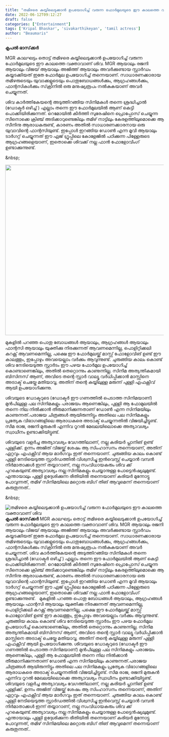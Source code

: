 ```yaml
---
title: "തമിഴരെ കയ്യിലെടുക്കാൻ ഉപയോഗിച്ച് വരുന്ന ഫോർമുലയുടെ ഈ കാലത്തെ വക്താവാണ് ശിവ"
date: 2022-06-12T09:12:27
draft: false
categories: ["Entertainment"]
tags: ['Kripal Bhaskar', 'sivakarthikeyan', 'tamil actress']
author: "Beaumaris"
---
```


<strong>കൃപൽ ഭാസ്‌ക്കർ</strong>

MGR കാലഘട്ടം തൊട്ട് തമിഴരെ കയ്യിലെടുക്കാൻ ഉപയോഗിച്ച് വരുന്ന ഫോർമുലയുടെ ഈ കാലത്തെ വക്താവാണ് ശിവ. MGR ആയാലും രജനി ആയാലും വിജയ് ആയാലും അജിത്ത് ആയാലും അവർക്കുണ്ടായ സ്റ്റാർഡം കയ്യടക്കിയത് ഇതേ ഫോർമുല ഉപയോഗിച്ച് തന്നെയാണ്. സാധാരണക്കാരായ തമിഴരുടെയും യുവാക്കളുടെയും പൊതുബോധങ്ങൾക്കും, ആഗ്രഹങ്ങൾക്കും, ഫാന്റസികൾക്കും സ്‌ക്രീനിൽ ഒരു മനുഷ്യരൂപം നൽകുകയാണ് അവർ ചെയ്യുന്നത്.

ശിവ കാർത്തികേയന്റെ അടുത്തിറങ്ങിയ സിനിമകൾ തന്നെ ശ്രദ്ധിച്ചാൽ (ഡോക്ടർ ഒഴിച്ച് ) എല്ലാം തന്നെ ഈ ഫോർമുലയിൽ ആണ് കെട്ടി പൊക്കിയിരിക്കുന്നത്. റെമോയിൽ കീർത്തി സുരേഷിനെ പ്രൊപ്പോസ് ചെയ്യുന്ന സീനൊക്കെ ക്രിഞ്ച് അടിക്കാറുണ്ടെങ്കിലും തമിഴ് നാട്ടിലും കേരളത്തിലുമൊക്കെ ആ സീനിനു ആരാധകരുണ്ട്, കാരണം അതിൽ സാധാരണക്കാരനായ ഒരു യുവാവിന്റെ ഫാന്റസിയുണ്ട്. ഇപ്പോൾ ഇറങ്ങിയ ഡോൺ എന്ന മൂവി ആയാലും ടാർഗറ്റ് ചെയ്യുന്നത് ഈ ഏജ് ഗ്രൂപ്പിലെ കോളേജിൽ പഠിക്കുന്ന പിള്ളേരുടെ ആഗ്രഹങ്ങളെയാണ്, ഇതൊക്കെ ശിവക്ക് നല്ല ഫാൻ ഫോളോവിംഗ് ഉണ്ടാക്കുന്നുണ്ട്.

&amp;nbsp;

<img class="size-full wp-image-339040 aligncenter" src="https://cdn.boolokam.com/articles/2022/06/fwfwfwfff.jpg" alt="" width="720" height="540" />

മുകളിൽ പറഞ്ഞ പൊതു ബോധങ്ങൾ ആയാലും, ആഗ്രഹങ്ങൾ ആയാലും ഫാന്റസി ആയാലും യുക്തിക്കു നിരക്കുന്നത് ആവണമെന്നില്ല, പൊളിറ്റിക്കലി കറക്റ്റ് ആവണമെന്നില്ല, പക്ഷെ ഈ ഫോർമുലയ്ക്ക് മാസ്സ് ഫോളോവിങ് ഉണ്ട് ഈ കാലത്തും, ഇപ്പോഴും അവയെല്ലാം വർക്കും ആവുന്നുണ്ട്. ചുരുങ്ങിയ കാലം കൊണ്ട് ശിവ നേടിയെടുത്ത സ്റ്റാർടം ഈ പഴയ ഫോർമുല ഉപയോഗിച്ച് കൊണ്ടാണെങ്കിലും, അതിൽ തെറ്റൊന്നും കാണുന്നില്ല. സിനിമ അത്യന്തികമായി ബിസിനസ്‌ ആണ്, അവിടെ തന്റെ സ്റ്റാർ വാല്യൂ വർധിപ്പിക്കാൻ മാസ്സിനെ അട്രാക്ട് ചെയ്തേ മതിയാവൂ, അതിന് തന്റെ കയ്യിലുള്ള മരുന്ന് പുള്ളി എഫക്റ്റീവ് ആയി ഉപയോഗിക്കുന്നു.

ശിവയുടെ ഡോക്ടറുടെ (ഡോക്ടർ ഈ ഗണത്തിൽ പെടാത്ത സിനിമയാണ്) മുൻപിലുള്ള പല സിനിമകളും പരാജയം ആണെങ്കിലും, പുള്ളി ആ ഫോമുലയിൽ തന്നെ നില നിൽക്കാൻ തീരുമാനിക്കുന്നതാണ് ഡോൺ എന്ന സിനിമയിലും കാണുന്നത്.പരാജയ ചിത്രങ്ങൾ ആയിരുന്നിട്ടും അതിലെ പല സിനിമകളും പ്രത്യേക വിഭാഗങ്ങളിലെ ആരാധകരെ അട്രാക്ട് ചെയ്യുന്നതിൽ വിജയിച്ചിട്ടുണ്ട്. സീമ രാജ, രജനി മുരുകൻ എന്നിവ റൂറൽ മേഖലയിലൊക്കെ അത്യാവശ്യം സ്വാധീനം ഉണ്ടാക്കിയിട്ടുണ്ട്.

ശിവയുടെ വളർച്ച അത്യാവശ്യം വേഗത്തിലാണ്, നല്ല കരിയർ പ്ലാനിങ് ഉണ്ട് പുള്ളിക്ക്. ഉന്നം അജിത് വിജയ്ക്ക് ശേഷം ആ സിംഹാസനം തന്നെയാണ്, അതിന് ഏറ്റവും എഫക്റ്റീവ് ആയ മാർഗവും ഇത് തന്നെയാണ്. ചുരുങ്ങിയ കാലം കൊണ്ട് പുള്ളി നേടിയെടുത്ത സ്റ്റാർഡത്തിൽ വിശ്വസിച്ചു ഇൻവെസ്റ്റ്‌ ചെയ്യാൻ വമ്പൻ നിർമാതാക്കൾ ഇന്ന് തയ്യാറാണ്, നല്ല സംവിധായകരും ശിവ ക്ക് പുറകെയുണ്ട്.അത്യാവശ്യം നല്ല സിനിമകളും ചെയ്യാനുള്ള പോട്ടെൻഷ്യലുമുണ്ട്. എന്തായാലും പുള്ളി ഉദ്ദേശിക്കുന്ന രീതിയിൽ തന്നെയാണ് കരിയർ മുന്നോട്ടു പോവുന്നത്, തമിഴ് സിനിമയിലെ മറ്റൊരു ബിഗ് തിങ് ആവുമെന്ന് തന്നെയാണ് കരുതുന്നത്..

&amp;nbsp;


![തമിഴരെ കയ്യിലെടുക്കാൻ ഉപയോഗിച്ച് വരുന്ന ഫോർമുലയുടെ ഈ കാലത്തെ വക്താവാണ് ശിവ](https://cdn.boolokam.com/articles/2022/06/fwfwfwfff.jpg)**കൃപൽ ഭാസ്‌ക്കർ** MGR കാലഘട്ടം തൊട്ട് തമിഴരെ കയ്യിലെടുക്കാൻ ഉപയോഗിച്ച് വരുന്ന ഫോർമുലയുടെ ഈ കാലത്തെ വക്താവാണ് ശിവ. MGR ആയാലും രജനി ആയാലും വിജയ് ആയാലും അജിത്ത് ആയാലും അവർക്കുണ്ടായ സ്റ്റാർഡം കയ്യടക്കിയത് ഇതേ ഫോർമുല ഉപയോഗിച്ച് തന്നെയാണ്. സാധാരണക്കാരായ തമിഴരുടെയും യുവാക്കളുടെയും പൊതുബോധങ്ങൾക്കും, ആഗ്രഹങ്ങൾക്കും, ഫാന്റസികൾക്കും സ്‌ക്രീനിൽ ഒരു മനുഷ്യരൂപം നൽകുകയാണ് അവർ ചെയ്യുന്നത്. ശിവ കാർത്തികേയന്റെ അടുത്തിറങ്ങിയ സിനിമകൾ തന്നെ ശ്രദ്ധിച്ചാൽ (ഡോക്ടർ ഒഴിച്ച് ) എല്ലാം തന്നെ ഈ ഫോർമുലയിൽ ആണ് കെട്ടി പൊക്കിയിരിക്കുന്നത്. റെമോയിൽ കീർത്തി സുരേഷിനെ പ്രൊപ്പോസ് ചെയ്യുന്ന സീനൊക്കെ ക്രിഞ്ച് അടിക്കാറുണ്ടെങ്കിലും തമിഴ് നാട്ടിലും കേരളത്തിലുമൊക്കെ ആ സീനിനു ആരാധകരുണ്ട്, കാരണം അതിൽ സാധാരണക്കാരനായ ഒരു യുവാവിന്റെ ഫാന്റസിയുണ്ട്. ഇപ്പോൾ ഇറങ്ങിയ ഡോൺ എന്ന മൂവി ആയാലും ടാർഗറ്റ് ചെയ്യുന്നത് ഈ ഏജ് ഗ്രൂപ്പിലെ കോളേജിൽ പഠിക്കുന്ന പിള്ളേരുടെ ആഗ്രഹങ്ങളെയാണ്, ഇതൊക്കെ ശിവക്ക് നല്ല ഫാൻ ഫോളോവിംഗ് ഉണ്ടാക്കുന്നുണ്ട്. &nbsp; മുകളിൽ പറഞ്ഞ പൊതു ബോധങ്ങൾ ആയാലും, ആഗ്രഹങ്ങൾ ആയാലും ഫാന്റസി ആയാലും യുക്തിക്കു നിരക്കുന്നത് ആവണമെന്നില്ല, പൊളിറ്റിക്കലി കറക്റ്റ് ആവണമെന്നില്ല, പക്ഷെ ഈ ഫോർമുലയ്ക്ക് മാസ്സ് ഫോളോവിങ് ഉണ്ട് ഈ കാലത്തും, ഇപ്പോഴും അവയെല്ലാം വർക്കും ആവുന്നുണ്ട്. ചുരുങ്ങിയ കാലം കൊണ്ട് ശിവ നേടിയെടുത്ത സ്റ്റാർടം ഈ പഴയ ഫോർമുല ഉപയോഗിച്ച് കൊണ്ടാണെങ്കിലും, അതിൽ തെറ്റൊന്നും കാണുന്നില്ല. സിനിമ അത്യന്തികമായി ബിസിനസ്‌ ആണ്, അവിടെ തന്റെ സ്റ്റാർ വാല്യൂ വർധിപ്പിക്കാൻ മാസ്സിനെ അട്രാക്ട് ചെയ്തേ മതിയാവൂ, അതിന് തന്റെ കയ്യിലുള്ള മരുന്ന് പുള്ളി എഫക്റ്റീവ് ആയി ഉപയോഗിക്കുന്നു. ശിവയുടെ ഡോക്ടറുടെ (ഡോക്ടർ ഈ ഗണത്തിൽ പെടാത്ത സിനിമയാണ്) മുൻപിലുള്ള പല സിനിമകളും പരാജയം ആണെങ്കിലും, പുള്ളി ആ ഫോമുലയിൽ തന്നെ നില നിൽക്കാൻ തീരുമാനിക്കുന്നതാണ് ഡോൺ എന്ന സിനിമയിലും കാണുന്നത്.പരാജയ ചിത്രങ്ങൾ ആയിരുന്നിട്ടും അതിലെ പല സിനിമകളും പ്രത്യേക വിഭാഗങ്ങളിലെ ആരാധകരെ അട്രാക്ട് ചെയ്യുന്നതിൽ വിജയിച്ചിട്ടുണ്ട്. സീമ രാജ, രജനി മുരുകൻ എന്നിവ റൂറൽ മേഖലയിലൊക്കെ അത്യാവശ്യം സ്വാധീനം ഉണ്ടാക്കിയിട്ടുണ്ട്. ശിവയുടെ വളർച്ച അത്യാവശ്യം വേഗത്തിലാണ്, നല്ല കരിയർ പ്ലാനിങ് ഉണ്ട് പുള്ളിക്ക്. ഉന്നം അജിത് വിജയ്ക്ക് ശേഷം ആ സിംഹാസനം തന്നെയാണ്, അതിന് ഏറ്റവും എഫക്റ്റീവ് ആയ മാർഗവും ഇത് തന്നെയാണ്. ചുരുങ്ങിയ കാലം കൊണ്ട് പുള്ളി നേടിയെടുത്ത സ്റ്റാർഡത്തിൽ വിശ്വസിച്ചു ഇൻവെസ്റ്റ്‌ ചെയ്യാൻ വമ്പൻ നിർമാതാക്കൾ ഇന്ന് തയ്യാറാണ്, നല്ല സംവിധായകരും ശിവ ക്ക് പുറകെയുണ്ട്.അത്യാവശ്യം നല്ല സിനിമകളും ചെയ്യാനുള്ള പോട്ടെൻഷ്യലുമുണ്ട്. എന്തായാലും പുള്ളി ഉദ്ദേശിക്കുന്ന രീതിയിൽ തന്നെയാണ് കരിയർ മുന്നോട്ടു പോവുന്നത്, തമിഴ് സിനിമയിലെ മറ്റൊരു ബിഗ് തിങ് ആവുമെന്ന് തന്നെയാണ് കരുതുന്നത്.. &nbsp;
